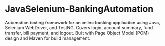 # JavaSelenium-BankingAutomation
Automation testing framework for an online banking application using Java, Selenium WebDriver, and TestNG. Covers login, account summary, fund transfer, bill payment, and logout. Built with Page Object Model (POM) design and Maven for build management.
